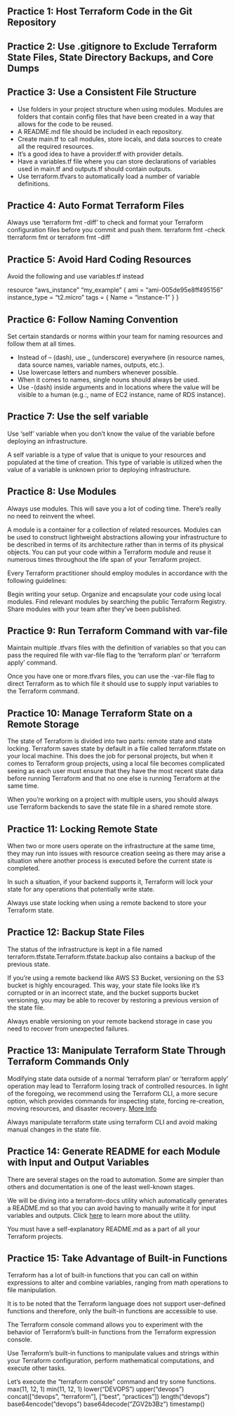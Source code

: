 ## Practice 1: Host Terraform Code in the Git Repository

## Practice 2: Use .gitignore to Exclude Terraform State Files, State Directory Backups, and Core Dumps

## Practice 3: Use a Consistent File Structure

- Use folders in your project structure when using modules. Modules are folders that contain config files that have been created in a way that allows for the code to be reused. 
- A README.md file should be included in each repository. 
- Create main.tf to call modules, store locals, and data sources to create all the required resources.
- It’s a good idea to have a provider.tf with provider details. 
- Have a variables.tf file where you can store declarations of variables used in main.tf and outputs.tf should contain outputs. 
- Use terraform.tfvars to automatically load a number of variable definitions.

## Practice 4: Auto Format Terraform Files
Always use ‘terraform fmt -diff’ to check and format your Terraform configuration files before you commit and push them.
    terraform fmt -check
    tterraform fmt or terraform fmt -diff

## Practice 5: Avoid Hard Coding Resources
Avoid the following and use variables.tf instead

resource “aws_instance” “my_example” {
  ami           = “ami-005de95e8ff495156”
  instance_type = “t2.micro”
  tags = {
    Name = “instance-1”
  }
}

## Practice 6: Follow Naming Convention
Set certain standards or norms within your team for naming resources and follow them at all times.  

- Instead of – (dash), use _ (underscore) everywhere (in resource names, data source names, variable names, outputs, etc.).
- Use lowercase letters and numbers whenever possible.
- When it comes to names, single nouns should always be used.
- Use -(dash) inside arguments and in locations where the value will be visible to a human (e.g.:, name of EC2 instance, name of RDS instance).

## Practice 7: Use the self variable

Use ‘self’ variable when you don’t know the value of the variable before deploying an infrastructure.

A self variable is a type of value that is unique to your resources and populated at the time of creation. This type of variable is utilized when the value of a variable is unknown prior to deploying infrastructure.

## Practice 8: Use Modules
Always use modules. This will save you a lot of coding time. There’s really no need to reinvent the wheel. 

A module is a container for a collection of related resources. Modules can be used to construct lightweight abstractions allowing your infrastructure to be described in terms of its architecture rather than in terms of its physical objects. You can put your code within a Terraform module and reuse it numerous times throughout the life span of your Terraform project.

Every Terraform practitioner should employ modules in accordance with the following guidelines:

Begin writing your setup.
Organize and encapsulate your code using local modules.
Find relevant modules by searching the public Terraform Registry.
Share modules with your team after they’ve been published.

## Practice 9: Run Terraform Command with var-file
Maintain multiple .tfvars files with the definition of variables so that you can pass the required file with var-file flag to the ‘terraform plan’ or ‘terraform apply’ command.

Once you have one or more.tfvars files, you can use the -var-file flag to direct Terraform as to which file it should use to supply input variables to the Terraform command.

## Practice 10: Manage Terraform State on a Remote Storage
The state of Terraform is divided into two parts: remote state and state locking. Terraform saves state by default in a file called terraform.tfstate on your local machine. 
This does the job for personal projects, but when it comes to Terraform group projects, using a local file becomes complicated seeing as each user must ensure that they have the most recent state data before running Terraform and that no one else is running Terraform at the same time.

When you’re working on a project with multiple users, you should always use Terraform backends to save the state file in a shared remote store.

## Practice 11: Locking Remote State
When two or more users operate on the infrastructure at the same time, they may run into issues with resource creation seeing as there may arise a situation where another process is executed before the current state is completed.

In such a situation, if your backend supports it, Terraform will lock your state for any operations that potentially write state.

Always use state locking when using a remote backend to store your Terraform state.

## Practice 12: Backup State Files
The status of the infrastructure is kept in a file named terraform.tfstate.Terraform.tfstate.backup also contains a backup of the previous state.

If you’re using a remote backend like AWS S3 Bucket, versioning on the S3 bucket is highly encouraged. This way, your state file looks like it’s corrupted or in an incorrect state, and the bucket supports bucket versioning, you may be able to recover by restoring a previous version of the state file.

Always enable versioning on your remote backend storage in case you need to recover from unexpected failures.

## Practice 13: Manipulate Terraform State Through Terraform Commands Only
Modifying state data outside of a normal ‘terraform plan’ or ‘terraform apply’ operation may lead to Terraform losing track of controlled resources. In light of the foregoing, we recommend using the Terraform CLI, a more secure option, which provides commands for inspecting state, forcing re-creation, moving resources, and disaster recovery. [More Info](https://www.terraform.io/cli/state)

Always manipulate terraform state using terraform CLI and avoid making manual changes in the state file.

## Practice 14: Generate README for each Module with Input and Output Variables
There are several stages on the road to automation. Some are simpler than others and documentation is one of the least well-known stages. 

We will be diving into a terraform-docs utility which automatically generates a README.md so that you can avoid having to manually write it for input variables and outputs. Click [here](https://github.com/terraform-docs/terraform-docs) to learn more about the utility. 

You must have a self-explanatory README.md as a part of all your Terraform projects.

## Practice 15: Take Advantage of Built-in Functions
Terraform has a lot of built-in functions that you can call on within expressions to alter and combine variables, ranging from math operations to file manipulation.

It is to be noted that the Terraform language does not support user-defined functions and therefore, only the built-in functions are accessible to use.

The Terraform console command allows you to experiment with the behavior of Terraform’s built-in functions from the Terraform expression console. 

Use Terraform’s built-in functions to manipulate values and strings within your Terraform configuration, perform mathematical computations, and execute other tasks.

Let’s execute the “terraform console” command and try some functions. 
  max(11, 12, 1)
  min(11, 12, 1)
  lower(“DEVOPS”)
  upper(“devops”)
  concat([“devops”, “terraform”], [“best”, “practices”])
  length(“devops”)
  base64encode(“devops”)
  base64decode(“ZGV2b3Bz”)
  timestamp()